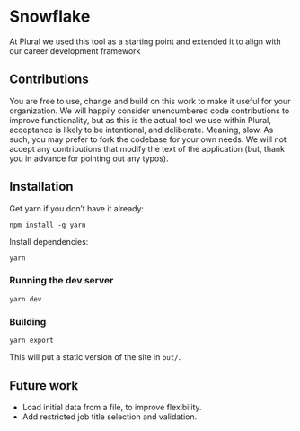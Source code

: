 # Snowflake

At Plural we used this tool as a starting point and extended it to align with our career development framework

## Contributions

You are free to use, change and build on this work to make it useful for your organization. We will happily consider
unencumbered code contributions to improve functionality, but as this is the actual tool we use within Plural, acceptance is likely to be intentional, and deliberate. Meaning, slow. As such, you may prefer to fork the codebase for your own needs. We will not accept any contributions that modify the text of the application (but, thank you in advance for pointing out any typos).

## Installation

Get yarn if you don’t have it already:

`npm install -g yarn`

Install dependencies:

`yarn`

### Running the dev server

`yarn dev`

### Building

`yarn export`

This will put a static version of the site in `out/`.

## Future work

- Load initial data from a file, to improve flexibility.
- Add restricted job title selection and validation.

